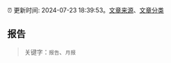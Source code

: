 :alarm_clock: 更新时间: 2024-07-23 18:39:53。[文章来源](/README.md)、[文章分类](/TAGS.md)

## 报告


> 关键字：`报告`、`月报`



